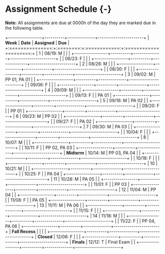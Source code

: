 # Assignment Schedule {-}

**Note:** All assignments are due at 0000h of the day they are marked due in the following table.

+-----------------+----------+--------------+-----------------------+
| **Week**        | **Date** | **Assigned** | **Due**               |
+:===============:+:========:+:============:+:=====================:+
| 1               | 08/19: M |              |                       |
+-----------------+----------+--------------+-----------------------+
|                 | 08/23: F |              |                       |
+-----------------+----------+--------------+-----------------------+
| 2               | 08/26: M |              |                       |
+-----------------+----------+--------------+-----------------------+
|                 | 08/30: F |              |                       |
+-----------------+----------+--------------+-----------------------+
| 3               | 09/02: M | PP 01, PA 01 |                       |
+-----------------+----------+--------------+-----------------------+
|                 | 09/06: F |              |                       |
+-----------------+----------+--------------+-----------------------+
| 4               | 09/09: M |              |                       |
+-----------------+----------+--------------+-----------------------+
|                 | 09/13: F |              | PA 01                 |
+-----------------+----------+--------------+-----------------------+
| 5               | 09/16: M | PA 02        |                       |
+-----------------+----------+--------------+-----------------------+
|                 | 09/20: F |              | PP 01                 |
+-----------------+----------+--------------+-----------------------+
| 6               | 09/23: M | PP 02        |                       |
+-----------------+----------+--------------+-----------------------+
|                 | 09/27: F |              | PA 02                 |
+-----------------+----------+--------------+-----------------------+
| 7               | 09/30: M | PA 03        |                       |
+-----------------+----------+--------------+-----------------------+
|                 | 10/04: F |              |                       |
+-----------------+----------+--------------+-----------------------+
| 8               | 10/07: M |              |                       |
+-----------------+----------+--------------+-----------------------+
|                 | 10/11: F |              | PP 02, PA 03          |
+-----------------+----------+--------------+-----------------------+
| **Midterm**     | 10/14: M | PP 03, PA 04 |                       |
+-----------------+----------+--------------+-----------------------+
|                 | 10/18: F |              |                       |
+-----------------+----------+--------------+-----------------------+
| 10              | 10/21: M |              |                       |
+-----------------+----------+--------------+-----------------------+
|                 | 10/25: F |              | PA 04                 |
+-----------------+----------+--------------+-----------------------+
| 11              | 10/28: M | PA 05        |                       |
+-----------------+----------+--------------+-----------------------+
|                 | 11/01: F |              | PP 03                 |
+-----------------+----------+--------------+-----------------------+
| 12              | 11/04: M | PP 04        |                       |
+-----------------+----------+--------------+-----------------------+
|                 | 11/08: F |              | PA 05                 |
+-----------------+----------+--------------+-----------------------+
| 13              | 11/11: M | PA 06        |                       |
+-----------------+----------+--------------+-----------------------+
|                 | 11/15: F |              |                       |
+-----------------+----------+--------------+-----------------------+
| 14              | 11/18: M |              |                       |
+-----------------+----------+--------------+-----------------------+
|                 | 11/22: F |              | PP 04, PA 06          |
+-----------------+----------+--------------+-----------------------+
| **Fall Recess** |          |              |                       |
+-----------------+----------+--------------+-----------------------+
| **Closed**      | 12/06: F |              |                       |
+-----------------+----------+--------------+-----------------------+
| **Finals**      | 12/12: T | Final Exam   |                       |
+-----------------+----------+--------------+-----------------------+
